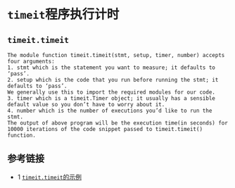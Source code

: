 # `timeit`程序执行计时

## `timeit.timeit`
```text
The module function timeit.timeit(stmt, setup, timer, number) accepts four arguments: 
1. stmt which is the statement you want to measure; it defaults to ‘pass’.
2. setup which is the code that you run before running the stmt; it defaults to ‘pass’. 
We generally use this to import the required modules for our code.
3. timer which is a timeit.Timer object; it usually has a sensible default value so you don’t have to worry about it.
4. number which is the number of executions you’d like to run the stmt.
The output of above program will be the execution time(in seconds) for 10000 iterations of the code snippet passed to timeit.timeit() function.
```

## 参考链接
* 1 [`timeit.timeit`的示例](https://www.geeksforgeeks.org/timeit-python-examples/)